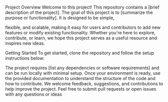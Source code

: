 Project Overview
Welcome to this project! This repository contains a [brief description of the project]. The goal of this project is to [summarize the purpose or functionality]. It is designed to be simple, 

flexible, and scalable, making it easy for users and contributors to add new features or modify existing functionality. Whether you're here to explore, contribute, or learn, we hope this project serves as a useful resource and inspires new ideas.

Getting Started
To get started, clone the repository and follow the setup instructions below:

The project requires [list any dependencies or software requirements] and can be run locally with minimal setup. Once your environment is ready, use the provided documentation to understand the structure of the code and how to contribute. We welcome feedback, suggestions, and contributions to help improve the project. Feel free to submit pull requests or open issues with any questions or ideas

